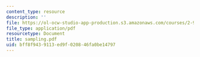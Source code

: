 ```yaml
---
content_type: resource
description: ''
file: https://ol-ocw-studio-app-production.s3.amazonaws.com/courses/2-997-decision-making-in-large-scale-systems-spring-2004/bff8f9439113ed9f020846fa0be14797_sampling.pdf
file_type: application/pdf
resourcetype: Document
title: sampling.pdf
uid: bff8f943-9113-ed9f-0208-46fa0be14797
---
```

